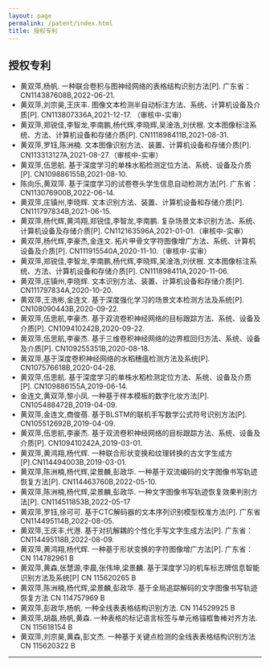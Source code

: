 ```yaml
---
layout: page
permalink: /patent/index.html
title: 授权专利
---
```


## 授权专利

- 黄双萍,杨帆. 一种联合卷积与图神经网络的表格结构识别方法[P]. 广东省：CN114387608B,2022-06-21.
- 黄双萍,刘宗昊,王庆丰. 图像文本检测半自动标注方法、系统、计算机设备及介质[P]. CN113807336A,2021-12-17. （审核中-实审）
- 黄双萍,郑锐佳,李智龙,李南鹏,杨代辉,李晓辉,吴淦浩,刘伏根. 文本图像标注系统、方法、计算机设备和存储介质[P]. CN111898411B,2021-08-31.
- 黄双萍,罗钰,陈洲楠. 文本图像识别方法、装置、计算机设备和存储介质[P]. CN113313127A,2021-08-27.（审核中-实审）
- 黄双萍,伍思航. 基于深度学习的单株水稻检测定位方法、系统、设备及介质[P]. CN109886155B,2021-08-10.
- 陈向乐,黄双萍. 基于深度学习的试卷卷头学生信息自动检测方法[P]. 广东省：CN113076900B,2022-06-14.
- 黄双萍,庄镇州,李晓辉. 文本识别方法、装置、计算机设备和存储介质[P]. CN111797834B,2021-06-15.
- 黄双萍,杨代辉,黄鸿翔,郑锐佳,李智龙,李南鹏. 复杂场景文本识别方法、系统、计算机设备及存储介质[P]. CN112163596A,2021-01-01.（审核中-实审）
- 黄双萍,杨代辉,李豪杰,金连文. 拓片甲骨文字符图像增广方法、系统、计算机设备及介质[P]. CN111915540A,2020-11-10.（审核中-实审）
- 黄双萍,郑锐佳,李智龙,李南鹏,杨代辉,李晓辉,吴淦浩,刘伏根. 文本图像标注系统、方法、计算机设备和存储介质[P]. CN111898411A,2020-11-06.
- 黄双萍,庄镇州,李晓辉. 文本识别方法、装置、计算机设备和存储介质[P]. CN111797834A,2020-10-20.
- 黄双萍,王浩彬,金连文. 基于深度强化学习的场景文本检测方法及系统[P]. CN108090443B,2020-09-22.
- 黄双萍,伍思航,李豪杰. 基于双流卷积神经网络的目标跟踪方法、系统、设备及介质[P]. CN109410242B,2020-09-22.
- 黄双萍,伍思航,李豪杰. 基于三维卷积神经网络的边界框回归方法、系统、设备及介质[P]. CN109255351B,2020-08-18.
- 黄双萍,基于深度卷积神经网络的水稻穗瘟检测方法及系统[P]. CN107576618B,2020-04-28.
- 黄双萍,伍思航. 基于深度学习的单株水稻检测定位方法、系统、设备及介质[P]. CN109886155A,2019-06-14.
- 金连文,黄双萍,黎小凤. 一种基于样本模板的数字化妆方法[P]. CN105488472B,2019-04-09.
- 黄双萍,金连文,商俊蓓. 基于BLSTM的联机手写数学公式符号识别方法[P]. CN105512692B,2019-04-09.
- 黄双萍,伍思航,李豪杰. 基于双流卷积神经网络的目标跟踪方法、系统、设备及介质[P]. CN109410242A,2019-03-01.
- 黄双萍,黄鸿翔,杨代辉. 一种联合形状变换和纹理转换的古文字生成方[P].CN114494003B,2019-03-01.
- 黄双萍,陈洲楠,杨代辉,梁景麟,彭政华. 一种基于双流编码的文字图像书写轨迹恢复方法[P]. CN114463760B,2022-05-10.
- 黄双萍,陈洲楠,杨代辉,梁景麟,彭政华. 一种文字图像书写轨迹恢复效果判别方法[P]. CN114511853B,2022-05-17
- 黄双萍,罗钰,徐可可. 基于CTC解码器的文本序列识别模型校准方法[P]. 广东省CN114495114B,2022-08-05.
- 黄双萍,王庆丰,代港. 基于对抗解耦的个性化手写文字生成方法[P]. 广东省：CN114495118B,2022-08-09.
- 黄双萍,黄鸿翔,杨代辉. 一种基于形状变换的字符图像增广方法[P]. 广东省：CN 114782961 B
- 黄双萍,黄森,张慧源,李晨,张伟坤,梁景麟. 基于深度学习的机车标志牌信息智能识别方法及系统[P] CN 115620265 B
- 黄双萍,陈洲楠,杨代辉,梁景麟,彭政华. 基于全局追踪解码的文字图像书写轨迹恢复方法 CN 114757969 B
- 黄双萍,彭政华,杨帆. 一种全线表表格结构识别方法. CN 114529925 B
- 黄双萍,胡磊,杨帆,黄森. 一种表格的标记语言标签与单元格锚框鲁棒对齐方法. CN 115618154 B
- 黄双萍,刘宗昊,黄森,彭文杰. 一种基于关键点检测的全线表表格结构识别方法 CN 115620322 B

---